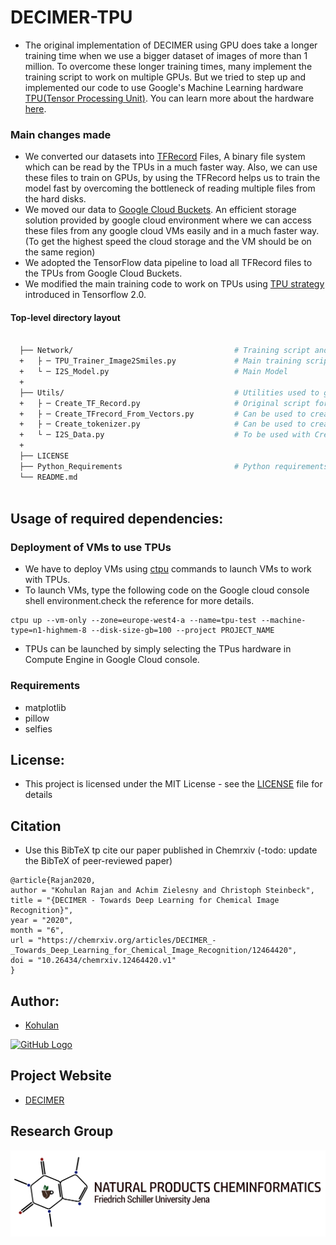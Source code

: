 # DECIMER-TPU

- The original implementation of DECIMER using GPU does take a longer training time when we use a bigger dataset of images of more than 1 million. To overcome these longer training times, many implement the training script to work on multiple GPUs. But we tried to step up and implemented our code to use Google's Machine Learning hardware [TPU(Tensor Processing Unit)](https://en.wikipedia.org/wiki/Tensor_Processing_Unit). You can learn more about the hardware [here](https://en.wikipedia.org/wiki/Tensor_Processing_Unit).

### Main changes made

 - We converted our datasets into [TFRecord](https://www.tensorflow.org/tutorials/load_data/tfrecord) Files, A binary file system which can be read by the TPUs in a much faster way. Also, we can use these files to train on GPUs, by using the TFRecord helps us to train the model fast by overcoming the bottleneck of reading multiple files from the hard disks.
 - We moved our data to [Google Cloud Buckets](https://cloud.google.com/storage/docs/json_api/v1/buckets). An efficient storage solution provided by google cloud environment where we can access these files from any google cloud VMs easily and in a much faster way. (To get the highest speed the cloud storage and the VM should be on the same region)
 - We adopted the TensorFlow data pipeline to load all TFRecord files to the TPUs from Google Cloud Buckets.
 - We modified the main training code to work on TPUs using [TPU strategy](https://www.tensorflow.org/api_docs/python/tf/distribute/TPUStrategy) introduced in Tensorflow 2.0.

#### Top-level directory layout
```bash

  ├── Network/                                    # Training script and the model
  +   ├ ─ TPU_Trainer_Image2Smiles.py             # Main training script - We can modify this according to our hardware
  +   └ ─ I2S_Model.py                            # Main Model
  +    
  ├── Utils/                                      # Utilities used to generate the data
  +   ├ ─ Create_TF_Record.py                     # Original script for creating TFRecords
  +   ├ ─ Create_TFrecord_From_Vectors.py         # Can be used to create multiple TFRecords same time
  +   ├ ─ Create_tokenizer.py                     # Can be used to create the tokenizer and the multiple path files which can be later used in creating TfRecords and Evaluation.
  +   └ ─ I2S_Data.py                             # To be used with Create_TF_Records.py
  + 
  ├── LICENSE
  ├── Python_Requirements                         # Python requirements needed to run the scripts without error
  └── README.md
  
  ```

## Usage of required dependencies:

### Deployment of VMs to use TPUs
- We have to deploy VMs using [ctpu](https://cloud.google.com/tpu/docs/ctpu-reference) commands to launch VMs to work with TPUs.
- To launch VMs, type the following code on the Google cloud console shell environment.check the reference for more details.
```
ctpu up --vm-only --zone=europe-west4-a --name=tpu-test --machine-type=n1-highmem-8 --disk-size-gb=100 --project PROJECT_NAME
```
- TPUs can be launched by simply selecting the TPus hardware in Compute Engine in Google Cloud console.

### Requirements
  - matplotlib
  - pillow
  - selfies
  
## License:
- This project is licensed under the MIT License - see the [LICENSE](https://github.com/Kohulan/Decimer-Python/blob/master/LICENSE) file for details

## Citation
- Use this BibTeX tp cite our paper published in Chemrxiv (-todo: update the BibTeX of peer-reviewed paper)
```
@article{Rajan2020,
author = "Kohulan Rajan and Achim Zielesny and Christoph Steinbeck",
title = "{DECIMER - Towards Deep Learning for Chemical Image Recognition}",
year = "2020",
month = "6",
url = "https://chemrxiv.org/articles/DECIMER_-_Towards_Deep_Learning_for_Chemical_Image_Recognition/12464420",
doi = "10.26434/chemrxiv.12464420.v1"
}
```

## Author:
- [Kohulan](github.com/Kohulan)

[![GitHub Logo](https://github.com/Kohulan/DECIMER-Image-to-SMILES/raw/master/assets/DECIMER.gif)](https://kohulan.github.io/Decimer-Official-Site/)

## Project Website
- [DECIMER](https://kohulan.github.io/Decimer-Official-Site/)

## Research Group
[![GitHub Logo](https://github.com/Kohulan/DECIMER-Image-to-SMILES/blob/master/assets/CheminfGit.png)](https://cheminf.uni-jena.de)
